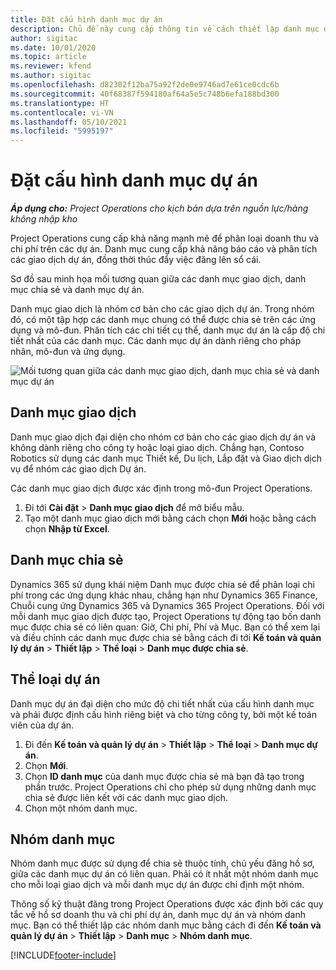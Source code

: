 ```yaml
---
title: Đặt cấu hình danh mục dự án
description: Chủ đề này cung cấp thông tin về cách thiết lập danh mục dự án.
author: sigitac
ms.date: 10/01/2020
ms.topic: article
ms.reviewer: kfend
ms.author: sigitac
ms.openlocfilehash: d82302f12ba75a92f2de0e9746ad7e61ce0cdc6b
ms.sourcegitcommit: 40f68387f594180af64a5e5c748b6efa188bd300
ms.translationtype: HT
ms.contentlocale: vi-VN
ms.lasthandoff: 05/10/2021
ms.locfileid: "5995197"
---
```

# <a name="configure-project-categories"></a>Đặt cấu hình danh mục dự án

_**Áp dụng cho:** Project Operations cho kịch bản dựa trên nguồn lực/hàng không nhập kho_

Project Operations cung cấp khả năng mạnh mẽ để phân loại doanh thu và chi phí trên các dự án. Danh mục cung cấp khả năng báo cáo và phân tích các giao dịch dự án, đồng thời thúc đẩy việc đăng lên sổ cái.

Sơ đồ sau minh họa mối tương quan giữa các danh mục giao dịch, danh mục chia sẻ và danh mục dự án. 

Danh mục giao dịch là nhóm cơ bản cho các giao dịch dự án. Trong nhóm đó, có một tập hợp các danh mục chung có thể được chia sẻ trên các ứng dụng và mô-đun. Phân tích các chi tiết cụ thể, danh mục dự án là cấp độ chi tiết nhất của các danh mục. Các danh mục dự án dành riêng cho pháp nhân, mô-đun và ứng dụng.

![Mối tương quan giữa các danh mục giao dịch, danh mục chia sẻ và danh mục dự án](media/project-categories.png)

## <a name="transaction-categories"></a>Danh mục giao dịch

Danh mục giao dịch đại diện cho nhóm cơ bản cho các giao dịch dự án và không dành riêng cho công ty hoặc loại giao dịch. Chẳng hạn, Contoso Robotics sử dụng các danh mục Thiết kế, Du lịch, Lắp đặt và Giao dịch dịch vụ để nhóm các giao dịch Dự án.

Các danh mục giao dịch được xác định trong mô-đun Project Operations. 
1. Đi tới **Cài đặt** \> **Danh mục giao dịch** để mở biểu mẫu. 
2. Tạo một danh mục giao dịch mới bằng cách chọn **Mới** hoặc bằng cách chọn **Nhập từ Excel**.

## <a name="shared-categories"></a>Danh mục chia sẻ

Dynamics 365 sử dụng khái niệm Danh mục được chia sẻ để phân loại chi phí trong các ứng dụng khác nhau, chẳng hạn như Dynamics 365 Finance, Chuỗi cung ứng Dynamics 365 và Dynamics 365 Project Operations. Đối với mỗi danh mục giao dịch được tạo, Project Operations tự động tạo bốn danh mục được chia sẻ có liên quan: Giờ, Chi phí, Phí và Mục. Bạn có thể xem lại và điều chỉnh các danh mục được chia sẻ bằng cách đi tới **Kế toán và quản lý dự án** \> **Thiết lập** \> **Thể loại** \> **Danh mục được chia sẻ**.

## <a name="project-categories"></a>Thể loại dự án

Danh mục dự án đại diện cho mức độ chi tiết nhất của cấu hình danh mục và phải được định cấu hình riêng biệt và cho từng công ty, bởi một kế toán viên của dự án.

1. Đi đến **Kế toán và quản lý dự án** \> **Thiết lập** \> **Thể loại** \> **Danh mục dự án**.
2. Chọn **Mới**.
3. Chọn **ID danh mục** của danh mục được chia sẻ mà bạn đã tạo trong phần trước. Project Operations chỉ cho phép sử dụng những danh mục chia sẻ được liên kết với các danh mục giao dịch.
4. Chọn một nhóm danh mục.

## <a name="category-groups"></a>Nhóm danh mục

Nhóm danh mục được sử dụng để chia sẻ thuộc tính, chủ yếu đăng hồ sơ, giữa các danh mục dự án có liên quan. Phải có ít nhất một nhóm danh mục cho mỗi loại giao dịch và mỗi danh mục dự án được chỉ định một nhóm.

Thông số kỹ thuật đăng trong Project Operations được xác định bởi các quy tắc về hồ sơ doanh thu và chi phí dự án, danh mục dự án và nhóm danh mục. Bạn có thể thiết lập các nhóm danh mục bằng cách đi đến **Kế toán và quản lý dự án** \> **Thiết lập** \> **Danh mục** \> **Nhóm danh mục**.


[!INCLUDE[footer-include](../includes/footer-banner.md)]